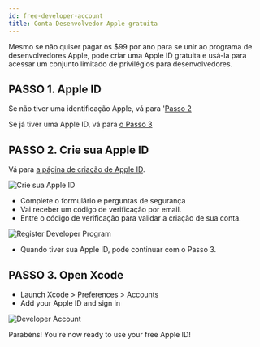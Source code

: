 ```yaml
---
id: free-developer-account
title: Conta Desenvolvedor Apple gratuita
---
```


Mesmo se não quiser pagar os $99 por ano para se unir ao programa de desenvolvedores Apple, pode criar uma Apple ID gratuita e usá-la para acessar um conjunto limitado de privilégios para desenvolvedores.

## PASSO 1. Apple ID

Se não tiver uma identificação Apple, vá para '[Passo 2](#step-2-create-your-apple-id)

Se já tiver uma Apple ID, vá para [o Passo 3](#step-3-open-xcode)

## PASSO 2. Crie sua Apple ID

Vá para [a página de criação de Apple ID](https://appleid.apple.com/).

![Crie sua Apple ID](assets/en/deploy-app-store/Apple-ID-Creation-Page-4D-for-iOS.png)

* Complete o formulário e perguntas de segurança
* Vai receber um código de verificação por email.
* Entre o código de verificação para validar a criação de sua conta.

![Register Developer Program](assets/en/deploy-app-store/Register-developer-program-4D-for-iOS.png)

* Quando tiver sua Apple ID, pode continuar com o Passo 3.

## PASSO 3. Open Xcode

* Launch Xcode > Preferences > Accounts
* Add your Apple ID and sign in 

![Developer Account](assets/en/test-build/Developer-Account-4D-for-iOS.png)

Parabéns! You're now ready to use your free Apple ID!